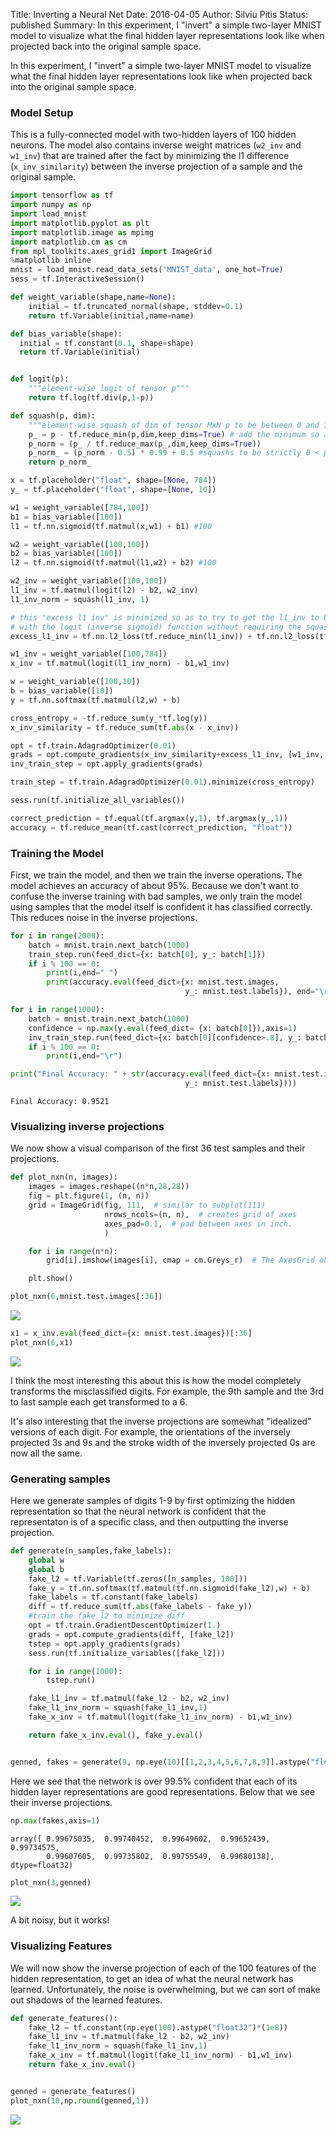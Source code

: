 Title: Inverting a Neural Net
Date: 2016-04-05
Author: Silviu Pitis
Status: published
Summary: In this experiment, I "invert" a simple two-layer MNIST model to visualize what the final hidden layer representations look like when projected back into the original sample space.

In this experiment, I "invert" a simple two-layer MNIST model to visualize what the final hidden layer representations look like when projected back into the original sample space.

### Model Setup

This is a fully-connected model with two-hidden layers of 100 hidden neurons. The model also contains inverse weight matrices (`w2_inv` and `w1_inv`) that are trained after the fact by minimizing the l1 difference (`x_inv_similarity`) between the inverse projection of a sample and the original sample.

```python
import tensorflow as tf
import numpy as np
import load_mnist
import matplotlib.pyplot as plt
import matplotlib.image as mpimg
import matplotlib.cm as cm
from mpl_toolkits.axes_grid1 import ImageGrid
%matplotlib inline
mnist = load_mnist.read_data_sets('MNIST_data', one_hot=True)
sess = tf.InteractiveSession()

def weight_variable(shape,name=None):
    initial = tf.truncated_normal(shape, stddev=0.1)
    return tf.Variable(initial,name=name)

def bias_variable(shape):
  initial = tf.constant(0.1, shape=shape)
  return tf.Variable(initial)


def logit(p):
    """element-wise logit of tensor p"""
    return tf.log(tf.div(p,1-p))

def squash(p, dim):
    """element-wise squash of dim of tensor MxN p to be between 0 and 1"""
    p_ = p - tf.reduce_min(p,dim,keep_dims=True) # add the minimum so all above 0
    p_norm = (p_ / tf.reduce_max(p_,dim,keep_dims=True))
    p_norm_ = (p_norm - 0.5) * 0.99 + 0.5 #squashs to be strictly 0 < p_norm_ < 1
    return p_norm_

x = tf.placeholder("float", shape=[None, 784])
y_ = tf.placeholder("float", shape=[None, 10])

w1 = weight_variable([784,100])
b1 = bias_variable([100])
l1 = tf.nn.sigmoid(tf.matmul(x,w1) + b1) #100

w2 = weight_variable([100,100])
b2 = bias_variable([100])
l2 = tf.nn.sigmoid(tf.matmul(l1,w2) + b2) #100

w2_inv = weight_variable([100,100])
l1_inv = tf.matmul(logit(l2) - b2, w2_inv)
l1_inv_norm = squash(l1_inv, 1)

# this "excess l1 inv" is minimized so as to try to get the l1_inv to be compatible
# with the logit (inverse sigmoid) function without requiring the squash operation
excess_l1_inv = tf.nn.l2_loss(tf.reduce_min(l1_inv)) + tf.nn.l2_loss(tf.reduce_max(l1_inv - 1))

w1_inv = weight_variable([100,784])
x_inv = tf.matmul(logit(l1_inv_norm) - b1,w1_inv)

w = weight_variable([100,10])
b = bias_variable([10])
y = tf.nn.softmax(tf.matmul(l2,w) + b)

cross_entropy = -tf.reduce_sum(y_*tf.log(y))
x_inv_similarity = tf.reduce_sum(tf.abs(x - x_inv))

opt = tf.train.AdagradOptimizer(0.01)
grads = opt.compute_gradients(x_inv_similarity+excess_l1_inv, [w1_inv, w2_inv])
inv_train_step = opt.apply_gradients(grads)

train_step = tf.train.AdagradOptimizer(0.01).minimize(cross_entropy)

sess.run(tf.initialize_all_variables())

correct_prediction = tf.equal(tf.argmax(y,1), tf.argmax(y_,1))
accuracy = tf.reduce_mean(tf.cast(correct_prediction, "float"))
```

### Training the Model

First, we train the model, and then we train the inverse operations. The model achieves an accuracy of about 95%. Because we don't want to confuse the inverse training with bad samples, we only train the model using samples that the model itself is confident it has classified correctly. This reduces noise in the inverse projections.


```python
for i in range(2000):
    batch = mnist.train.next_batch(1000)
    train_step.run(feed_dict={x: batch[0], y_: batch[1]})
    if i % 100 == 0:
        print(i,end=" ")
        print(accuracy.eval(feed_dict={x: mnist.test.images,
                                       y_: mnist.test.labels}), end="\r")

for i in range(1000):
    batch = mnist.train.next_batch(1000)
    confidence = np.max(y.eval(feed_dict= {x: batch[0]}),axis=1)
    inv_train_step.run(feed_dict={x: batch[0][confidence>.8], y_: batch[1][confidence>.8]})
    if i % 100 == 0:
        print(i,end="\r")

print("Final Accuracy: " + str(accuracy.eval(feed_dict={x: mnist.test.images,
                                       y_: mnist.test.labels})))
```

    Final Accuracy: 0.9521

### Visualizing inverse projections

We now show a visual comparison of the first 36 test samples and their projections.


```python
def plot_nxn(n, images):
    images = images.reshape((n*n,28,28))
    fig = plt.figure(1, (n, n))
    grid = ImageGrid(fig, 111,  # similar to subplot(111)
                     nrows_ncols=(n, n),  # creates grid of axes
                     axes_pad=0.1,  # pad between axes in inch.
                     )

    for i in range(n*n):
        grid[i].imshow(images[i], cmap = cm.Greys_r)  # The AxesGrid object work as a list of axes.

    plt.show()

plot_nxn(6,mnist.test.images[:36])
```


![]({filename}/static/images/INN_output_11_0.png)



```python
x1 = x_inv.eval(feed_dict={x: mnist.test.images})[:36]
plot_nxn(6,x1)
```

![]({filename}/static/images/INN_output_13_0.png)


I think the most interesting this about this is how the model completely transforms the misclassified digits. For example, the 9th sample and the 3rd to last sample each get transformed to a 6.

It's also interesting that the inverse projections are somewhat "idealized" versions of each digit. For example, the orientations of the inversely projected 3s and 9s and the stroke width of the inversely projected 0s are now all the same.

### Generating samples

Here we generate samples of digits 1-9 by first optimizing the hidden representation so that the neural network is confident that the representaton is of a specific class, and then outputting the inverse projection.


```python
def generate(n_samples,fake_labels):
    global w
    global b
    fake_l2 = tf.Variable(tf.zeros([n_samples, 100]))
    fake_y = tf.nn.softmax(tf.matmul(tf.nn.sigmoid(fake_l2),w) + b)
    fake_labels = tf.constant(fake_labels)
    diff = tf.reduce_sum(tf.abs(fake_labels - fake_y))
    #train the fake_l2 to minimize diff
    opt = tf.train.GradientDescentOptimizer(1.)
    grads = opt.compute_gradients(diff, [fake_l2])
    tstep = opt.apply_gradients(grads)
    sess.run(tf.initialize_variables([fake_l2]))

    for i in range(1000):
        tstep.run()

    fake_l1_inv = tf.matmul(fake_l2 - b2, w2_inv)
    fake_l1_inv_norm = squash(fake_l1_inv,1)
    fake_x_inv = tf.matmul(logit(fake_l1_inv_norm) - b1,w1_inv)

    return fake_x_inv.eval(), fake_y.eval()


genned, fakes = generate(9, np.eye(10)[[1,2,3,4,5,6,7,8,9]].astype("float32"))
```

Here we see that the network is over 99.5% confident that each of its hidden layer representations are good representations. Below that we see their inverse projections.

```python
np.max(fakes,axis=1)
```

    array([ 0.99675035,  0.99740452,  0.99649602,  0.99652439,  0.99734575,
            0.99607605,  0.99735802,  0.99755549,  0.99680138], dtype=float32)

```python
plot_nxn(3,genned)
```

![]({filename}/static/images/INN_output_20_0.png)


A bit noisy, but it works!

### Visualizing Features

We will now show the inverse projection of each of the 100 features of the hidden representation, to get an idea of what the neural network has learned. Unfortunately, the noise is overwhelming, but we can sort of make out shadows of the learned features.


```python
def generate_features():
    fake_l2 = tf.constant(np.eye(100).astype("float32")*(1e8))
    fake_l1_inv = tf.matmul(fake_l2 - b2, w2_inv)
    fake_l1_inv_norm = squash(fake_l1_inv,1)
    fake_x_inv = tf.matmul(logit(fake_l1_inv_norm) - b1,w1_inv)
    return fake_x_inv.eval()


genned = generate_features()
plot_nxn(10,np.round(genned,1))
```

![]({filename}/static/images/INN_output_24_0.png)

